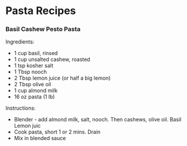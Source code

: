 # Pasta Recipes

### Basil Cashew Pesto Pasta
Ingredients:
- 1 cup basil, rinsed
- 1 cup unsalted cashew, roasted
- 1 tsp kosher salt
- 1 Tbsp nooch
- 2 Tbsp lemon juice (or half a big lemon)
- 2 Tbsp olive oil
- 1 cup almond milk
- 16 oz pasta (1 lb)

Instructions:
- Blender - add almond milk, salt, nooch.
Then cashews, olive oil.
Basil
Lemon juic
- Cook pasta, short 1 or 2 mins.  Drain
- Mix in blended sauce

